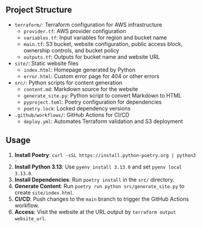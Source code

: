 ## Project Structure
- `terraform/`: Terraform configuration for AWS infrastructure
  - `provider.tf`: AWS provider configuration
  - `variables.tf`: Input variables for region and bucket name
  - `main.tf`: S3 bucket, website configuration, public access block, ownership controls, and bucket policy
  - `outputs.tf`: Outputs for bucket name and website URL
- `site/`: Static website files
  - `index.html`: Homepage generated by Python
  - `error.html`: Custom error page for 404 or other errors
- `src/`: Python scripts for content generation
  - `content.md`: Markdown source for the website
  - `generate_site.py`: Python script to convert Markdown to HTML
  - `pyproject.toml`: Poetry configuration for dependencies
  - `poetry.lock`: Locked dependency versions
- `.github/workflows/`: GitHub Actions for CI/CD
  - `deploy.yml`: Automates Terraform validation and S3 deployment

## Usage
1. **Install Poetry**: `curl -sSL https://install.python-poetry.org | python3 -`
2. **Install Python 3.13**: Use `pyenv install 3.13.0` and set `pyenv local 3.13.0`.
3. **Install Dependencies**: Run `poetry install` in the `src/` directory.
4. **Generate Content**: Run `poetry run python src/generate_site.py` to create `site/index.html`.
6. **CI/CD**: Push changes to the `main` branch to trigger the GitHub Actions workflow.
7. **Access**: Visit the website at the URL output by `terraform output website_url`.
